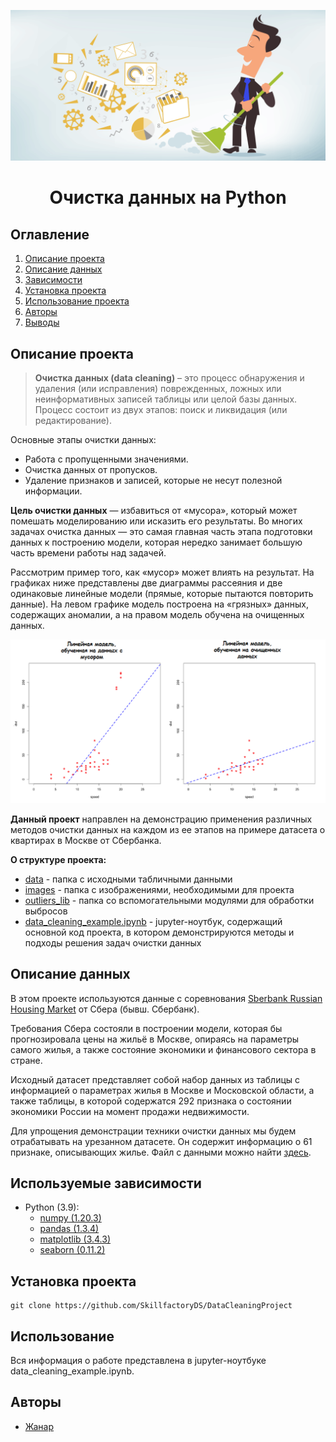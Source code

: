 
![](./images/data_cleaning.png)
# <center> Очистка данных на Python </center>
## Оглавление
1. [Описание проекта](#Описание-проекта)
2. [Описание данных](#Описание-данных)
3. [Зависимости](#Зависимости)
4. [Установка проекта](#Установка-проекта)
5. [Использование проекта](#Использование-проекта)
6. [Авторы](#Авторы)
7. [Выводы](Использование-проекта)

## Описание проекта

> **Очистка данных (data cleaning)** – это процесс обнаружения и удаления (или исправления) поврежденных, ложных или неинформативных записей таблицы или целой базы данных. Процесс состоит из двух этапов: поиск и ликвидация (или редактирование).

Основные этапы очистки данных:
* Работа с пропущенными значениями.
* Очистка данных от пропусков.
* Удаление признаков и записей, которые не несут полезной информации.

**Цель очистки данных** — избавиться от «мусора», который может помешать моделированию или исказить его результаты. Во многих задачах очистка данных — это самая главная часть этапа подготовки данных к построению модели, которая нередко занимает большую часть времени работы над задачей.


Рассмотрим пример того, как «мусор» может влиять на результат. На графиках ниже представлены две диаграммы рассеяния и две одинаковые линейные модели (прямые, которые пытаются повторить данные). На левом графике модель построена на «грязных» данных, содержащих аномалии, а на правом модель обучена на очищенных данных. 

![](./images/example_outliers.png)

**Данный проект** направлен на демонстрацию применения различных методов очистки данных на каждом из ее этапов на примере датасета о квартирах в Москве от Сбербанка.

**О структуре проекта:**
* [data](./data) - папка с исходными табличными данными
* [images](./images) - папка с изображениями, необходимыми для проекта
* [outliers_lib](./outliers_lib) - папка со вспомогательными модулями для обработки выбросов 
* [data_cleaning_example.ipynb](./data_cleaning_example.ipynb) - jupyter-ноутбук, содержащий основной код проекта, в котором демонстрируются методы и подходы решения задач очистки данных


## Описание данных
В этом проекте используются данные с соревнования [Sberbank Russian Housing Market](https://www.kaggle.com/c/sberbank-russian-housing-market/data) от Сбера (бывш. Сбербанк).

Требования Сбера состояли в построении модели, которая бы прогнозировала цены на жильё в Москве, опираясь на параметры самого жилья, а также состояние экономики и финансового сектора в стране.

Исходный датасет представляет собой набор данных из таблицы с информацией о параметрах жилья в Москве и Московской области, а также таблицы, в которой содержатся 292 признака о состоянии экономики России на момент продажи недвижимости. 

Для упрощения демонстрации техники очистки данных мы будем отрабатывать на урезанном датасете. Он содержит информацию о 61 признаке, описывающих жилье. Файл с данными можно найти [здесь](./data/sber_data.csv).

## Используемые зависимости
* Python (3.9):
    * [numpy (1.20.3)](https://numpy.org)
    * [pandas (1.3.4)](https://pandas.pydata.org)
    * [matplotlib (3.4.3)](https://matplotlib.org)
    * [seaborn (0.11.2)](https://seaborn.pydata.org)

## Установка проекта

```
git clone https://github.com/SkillfactoryDS/DataCleaningProject
```

## Использование
Вся информация о работе представлена в jupyter-ноутбуке data_cleaning_example.ipynb.

## Авторы

* [Жанар](https://www.linkedin.com/in/zhanar-bakenova)
